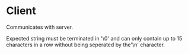 Client
======

Communicates with server.

Expected string must be terminated in '\0' and can only contain up to 15 characters in a row without being seperated by the'\n' character.
